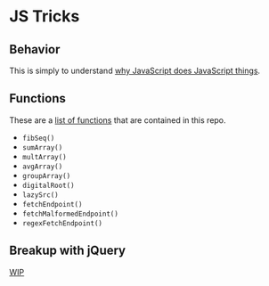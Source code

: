 # JS Tricks

## Behavior

This is simply to understand [why JavaScript does JavaScript things](js_behavior.md).

## Functions

These are a [list of functions](js_functions.md) that are contained in this repo.

- `fibSeq()`
- `sumArray()`
- `multArray()`
- `avgArray()`
- `groupArray()`
- `digitalRoot()`
- `lazySrc()`
- `fetchEndpoint()`
- `fetchMalformedEndpoint()`
- `regexFetchEndpoint()`

## Breakup with jQuery

[WIP](Breakup_with_jQuery.md)
